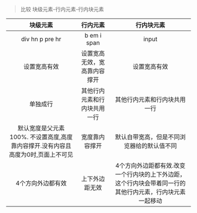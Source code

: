 >比较 块级元素-行内元素-行内块元素

   |  块级元素   | 行内元素  |  行内块元素 |
   |  :-:  | :-:  | :-:  | 
   |div hn p pre hr|b em i span|input|
   |设置宽高有效|设置宽高无效，宽高靠内容撑开|设置宽高有效||
   |单独成行|其他行内元素和行内块共用一行|其他行内元素和行内块共用一行|
   |默认宽度是父元素100%. 不设置高度,高度靠内容撑开.没有内容且高度为0时,页面上不可见|宽度靠内容撑开|默认自带宽高，但是不同浏览器给的默认值不同|
   |4个方向外边都有效|上下外边距无效|4个方向外边距都有效.改变一个行内块的上下外边距，这个行内块会带着同一行的其他行内元素，行内块元素一起移动|